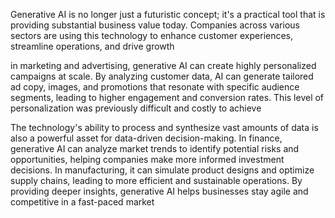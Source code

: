 Generative AI is no longer just a futuristic concept; it's a practical tool that is providing substantial business value today. Companies across various sectors are using this technology to enhance customer experiences, streamline operations, and drive growth

in marketing and advertising, generative AI can create highly personalized campaigns at scale. By analyzing customer data, AI can generate tailored ad copy, images, and promotions that resonate with specific audience segments, leading to higher engagement and conversion rates. This level of personalization was previously difficult and costly to achieve

The technology's ability to process and synthesize vast amounts of data is also a powerful asset for data-driven decision-making. In finance, generative AI can analyze market trends to identify potential risks and opportunities, helping companies make more informed investment decisions. In manufacturing, it can simulate product designs and optimize supply chains, leading to more efficient and sustainable operations. By providing deeper insights, generative AI helps businesses stay agile and competitive in a fast-paced market

